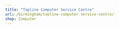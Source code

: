 ```yaml
---
title: "Topline Computer Service Centre"
url: /birmingham/topline-computer-service-centre/
shop: Computer
---
```

